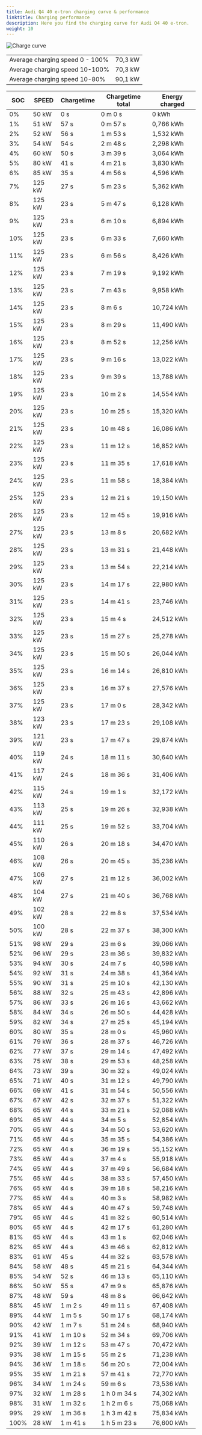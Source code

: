 ```yaml
---
title: Audi Q4 40 e-tron charging curve & performance
linktitle: Charging performance
description: Here you find the charging curve for Audi Q4 40 e-tron. 
weight: 10
---
```

<!-- markdownlint-disable MD033 -->
![Charge curve](../chargingcurve.svg  "Charging curve")




|  | |
|-----|-----|
|Average charging speed 0 - 100% |70,3 kW|
|Average charging speed 10-100% |70,3 kW|
|Average charging speed 10-80% |90,1 kW|

|SOC | SPEED|Chargetime | Chargetime total | Energy charged |
|-----|-----|-----|-----|-----|
|0%|50 kW|  0 s|  0 m 0 s |0 kWh |
|1%|51 kW|  57 s|  0 m 57 s |0,766 kWh |
|2%|52 kW|  56 s|  1 m 53 s |1,532 kWh |
|3%|54 kW|  54 s|  2 m 48 s |2,298 kWh |
|4%|60 kW|  50 s|  3 m 39 s |3,064 kWh |
|5%|80 kW|  41 s|  4 m 21 s |3,830 kWh |
|6%|85 kW|  35 s|  4 m 56 s |4,596 kWh |
|7%|125 kW|  27 s|  5 m 23 s |5,362 kWh |
|8%|125 kW|  23 s|  5 m 47 s |6,128 kWh |
|9%|125 kW|  23 s|  6 m 10 s |6,894 kWh |
|10%|125 kW|  23 s|  6 m 33 s |7,660 kWh |
|11%|125 kW|  23 s|  6 m 56 s |8,426 kWh |
|12%|125 kW|  23 s|  7 m 19 s |9,192 kWh |
|13%|125 kW|  23 s|  7 m 43 s |9,958 kWh |
|14%|125 kW|  23 s|  8 m 6 s |10,724 kWh |
|15%|125 kW|  23 s|  8 m 29 s |11,490 kWh |
|16%|125 kW|  23 s|  8 m 52 s |12,256 kWh |
|17%|125 kW|  23 s|  9 m 16 s |13,022 kWh |
|18%|125 kW|  23 s|  9 m 39 s |13,788 kWh |
|19%|125 kW|  23 s|  10 m 2 s |14,554 kWh |
|20%|125 kW|  23 s|  10 m 25 s |15,320 kWh |
|21%|125 kW|  23 s|  10 m 48 s |16,086 kWh |
|22%|125 kW|  23 s|  11 m 12 s |16,852 kWh |
|23%|125 kW|  23 s|  11 m 35 s |17,618 kWh |
|24%|125 kW|  23 s|  11 m 58 s |18,384 kWh |
|25%|125 kW|  23 s|  12 m 21 s |19,150 kWh |
|26%|125 kW|  23 s|  12 m 45 s |19,916 kWh |
|27%|125 kW|  23 s|  13 m 8 s |20,682 kWh |
|28%|125 kW|  23 s|  13 m 31 s |21,448 kWh |
|29%|125 kW|  23 s|  13 m 54 s |22,214 kWh |
|30%|125 kW|  23 s|  14 m 17 s |22,980 kWh |
|31%|125 kW|  23 s|  14 m 41 s |23,746 kWh |
|32%|125 kW|  23 s|  15 m 4 s |24,512 kWh |
|33%|125 kW|  23 s|  15 m 27 s |25,278 kWh |
|34%|125 kW|  23 s|  15 m 50 s |26,044 kWh |
|35%|125 kW|  23 s|  16 m 14 s |26,810 kWh |
|36%|125 kW|  23 s|  16 m 37 s |27,576 kWh |
|37%|125 kW|  23 s|  17 m 0 s |28,342 kWh |
|38%|123 kW|  23 s|  17 m 23 s |29,108 kWh |
|39%|121 kW|  23 s|  17 m 47 s |29,874 kWh |
|40%|119 kW|  24 s|  18 m 11 s |30,640 kWh |
|41%|117 kW|  24 s|  18 m 36 s |31,406 kWh |
|42%|115 kW|  24 s|  19 m 1 s |32,172 kWh |
|43%|113 kW|  25 s|  19 m 26 s |32,938 kWh |
|44%|111 kW|  25 s|  19 m 52 s |33,704 kWh |
|45%|110 kW|  26 s|  20 m 18 s |34,470 kWh |
|46%|108 kW|  26 s|  20 m 45 s |35,236 kWh |
|47%|106 kW|  27 s|  21 m 12 s |36,002 kWh |
|48%|104 kW|  27 s|  21 m 40 s |36,768 kWh |
|49%|102 kW|  28 s|  22 m 8 s |37,534 kWh |
|50%|100 kW|  28 s|  22 m 37 s |38,300 kWh |
|51%|98 kW|  29 s|  23 m 6 s |39,066 kWh |
|52%|96 kW|  29 s|  23 m 36 s |39,832 kWh |
|53%|94 kW|  30 s|  24 m 7 s |40,598 kWh |
|54%|92 kW|  31 s|  24 m 38 s |41,364 kWh |
|55%|90 kW|  31 s|  25 m 10 s |42,130 kWh |
|56%|88 kW|  32 s|  25 m 43 s |42,896 kWh |
|57%|86 kW|  33 s|  26 m 16 s |43,662 kWh |
|58%|84 kW|  34 s|  26 m 50 s |44,428 kWh |
|59%|82 kW|  34 s|  27 m 25 s |45,194 kWh |
|60%|80 kW|  35 s|  28 m 0 s |45,960 kWh |
|61%|79 kW|  36 s|  28 m 37 s |46,726 kWh |
|62%|77 kW|  37 s|  29 m 14 s |47,492 kWh |
|63%|75 kW|  38 s|  29 m 53 s |48,258 kWh |
|64%|73 kW|  39 s|  30 m 32 s |49,024 kWh |
|65%|71 kW|  40 s|  31 m 12 s |49,790 kWh |
|66%|69 kW|  41 s|  31 m 54 s |50,556 kWh |
|67%|67 kW|  42 s|  32 m 37 s |51,322 kWh |
|68%|65 kW|  44 s|  33 m 21 s |52,088 kWh |
|69%|65 kW|  44 s|  34 m 5 s |52,854 kWh |
|70%|65 kW|  44 s|  34 m 50 s |53,620 kWh |
|71%|65 kW|  44 s|  35 m 35 s |54,386 kWh |
|72%|65 kW|  44 s|  36 m 19 s |55,152 kWh |
|73%|65 kW|  44 s|  37 m 4 s |55,918 kWh |
|74%|65 kW|  44 s|  37 m 49 s |56,684 kWh |
|75%|65 kW|  44 s|  38 m 33 s |57,450 kWh |
|76%|65 kW|  44 s|  39 m 18 s |58,216 kWh |
|77%|65 kW|  44 s|  40 m 3 s |58,982 kWh |
|78%|65 kW|  44 s|  40 m 47 s |59,748 kWh |
|79%|65 kW|  44 s|  41 m 32 s |60,514 kWh |
|80%|65 kW|  44 s|  42 m 17 s |61,280 kWh |
|81%|65 kW|  44 s|  43 m 1 s |62,046 kWh |
|82%|65 kW|  44 s|  43 m 46 s |62,812 kWh |
|83%|61 kW|  45 s|  44 m 32 s |63,578 kWh |
|84%|58 kW|  48 s|  45 m 21 s |64,344 kWh |
|85%|54 kW|  52 s|  46 m 13 s |65,110 kWh |
|86%|50 kW|  55 s|  47 m 9 s |65,876 kWh |
|87%|48 kW|  59 s|  48 m 8 s |66,642 kWh |
|88%|45 kW| 1 m 2 s|  49 m 11 s |67,408 kWh |
|89%|44 kW| 1 m 5 s|  50 m 17 s |68,174 kWh |
|90%|42 kW| 1 m 7 s|  51 m 24 s |68,940 kWh |
|91%|41 kW| 1 m 10 s|  52 m 34 s |69,706 kWh |
|92%|39 kW| 1 m 12 s|  53 m 47 s |70,472 kWh |
|93%|38 kW| 1 m 15 s|  55 m 2 s |71,238 kWh |
|94%|36 kW| 1 m 18 s|  56 m 20 s |72,004 kWh |
|95%|35 kW| 1 m 21 s|  57 m 41 s |72,770 kWh |
|96%|34 kW| 1 m 24 s|  59 m 6 s |73,536 kWh |
|97%|32 kW| 1 m 28 s| 1 h 0 m 34 s |74,302 kWh |
|98%|31 kW| 1 m 32 s| 1 h 2 m 6 s |75,068 kWh |
|99%|29 kW| 1 m 36 s| 1 h 3 m 42 s |75,834 kWh |
|100%|28 kW| 1 m 41 s| 1 h 5 m 23 s |76,600 kWh |
